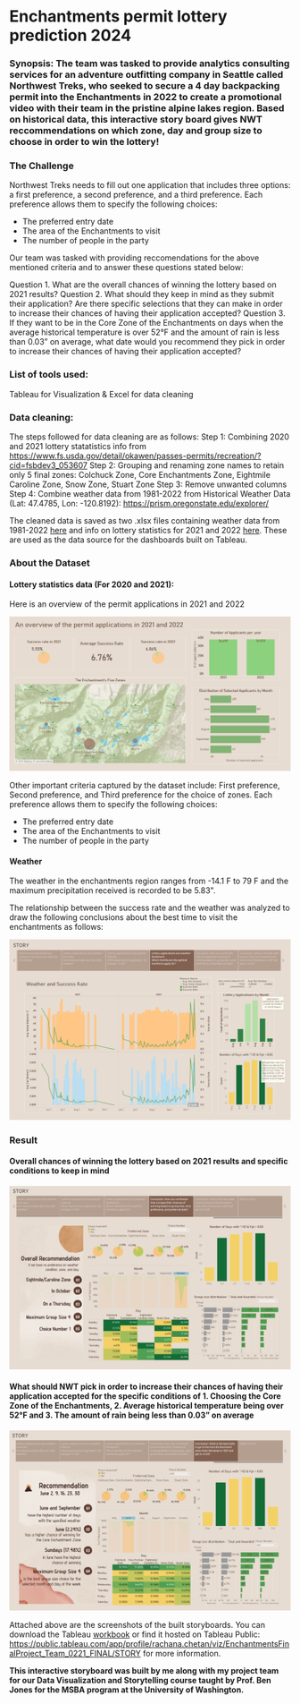 # Enchantments permit lottery prediction 2024

### Synopsis: The team was tasked to provide analytics consulting services for an adventure outfitting company in Seattle called Northwest Treks, who seeked to secure a 4 day backpacking permit into the Enchantments in 2022 to create a promotional video with their team in the pristine alpine lakes region. Based on historical data, this interactive story board gives NWT reccommendations on which zone, day and group size to choose in order to win the lottery!

### The Challenge

Northwest Treks needs to fill out one application that includes three options: a first preference, a second preference, and a third preference.
Each preference allows them to specify the following choices:
- The preferred entry date
- The area of the Enchantments to visit
- The number of people in the party

Our team was tasked with providing reccomendations for the above mentioned criteria and to answer these questions stated below: 

Question 1. What are the overall chances of winning the lottery based on 2021 results?
Question 2. What should they keep in mind as they submit their application? Are there specific selections that they can make in order to increase their chances of having their application accepted?
Question 3. If they want to be in the Core Zone of the Enchantments on days when the average historical temperature is over 52°F and the amount of rain is less than 0.03” on average, what date would you recommend they pick in order to increase their chances of having their application accepted?

### List of tools used:
Tableau for Visualization & Excel for data cleaning

### Data cleaning:
The steps followed for data cleaning are as follows: 
Step 1: Combining 2020 and 2021 lottery statatistics info from https://www.fs.usda.gov/detail/okawen/passes-permits/recreation/?cid=fsbdev3_053607
Step 2: Grouping and renaming zone names to retain only 5 final zones: Colchuck Zone, Core Enchantments Zone, Eightmile Caroline Zone, Snow Zone, Stuart Zone
Step 3: Remove unwanted columns
Step 4: Combine weather data from 1981-2022 from Historical Weather Data (Lat: 47.4785, Lon: -120.8192): https://prism.oregonstate.edu/explorer/

The cleaned data is saved as two .xlsx files containing weather data from 1981-2022 [here](/enchantments_weather_1981-2022.xlsx) and info on lottery statistics for 2021 and 2022 [here](/enchantments_lottery_results_2021-2022.csv). These are used as the data source for the dashboards built on Tableau.

### About the Dataset

#### Lottery statistics data (For 2020 and 2021):

Here is an overview of the permit applications in 2021 and 2022

<p align="center">
  <img src="/Enchantments/Introduction.png">
</p>

Other important criteria captured by the dataset include:
First preference, Second preference, and Third preference for the choice of zones.
Each preference allows them to specify the following choices:
- The preferred entry date
- The area of the Enchantments to visit
- The number of people in the party

#### Weather

The weather in the enchantments region ranges from -14.1 F to 79 F and the maximum precipitation received is recorded to be 5.83". 

The relationship between the success rate and the weather was analyzed to draw the following conclusions about the best time to visit the enchantments as follows:

<p align="center">
  <img src="/Enchantments/weatherdashboard.png">
</p>

### Result 

#### Overall chances of winning the lottery based on 2021 results and specific conditions to keep in mind

<p align="center">
  <img src="/Enchantments/OverallRecco.png">
</p>

#### What should NWT pick in order to increase their chances of having their application accepted for the specific conditions of 1. Choosing the Core Zone of the Enchantments, 2. Average historical temperature being over 52°F and 3. The amount of rain being less than 0.03” on average

<p align="center">
  <img src="/Enchantments/ReccoforProblemStmt.png">
</p>

Attached above are the screenshots of the built storyboards. You can download the Tableau [workbook](https://github.com/rachanachetan/Tableau-Dashboards/blob/main/Enchantments/Enchantments%20Final%20Project_Team_0221_FINAL-1.twbx) or find it hosted on Tableau Public: https://public.tableau.com/app/profile/rachana.chetan/viz/EnchantmentsFinalProject_Team_0221_FINAL/STORY for more information.

**This interactive storyboard was built by me along with my project team for our Data Visualization and Storytelling course taught by Prof. Ben Jones for the MSBA program at the University of Washington.**



